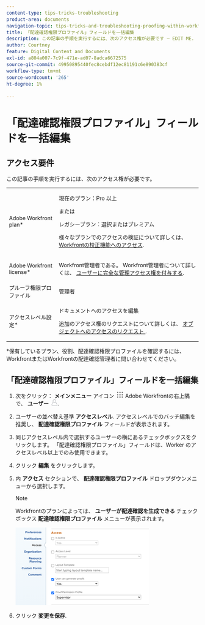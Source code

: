 ```yaml
---
content-type: tips-tricks-troubleshooting
product-area: documents
navigation-topic: tips-tricks-and-troubleshooting-proofing-within-workfront
title: 「配達確認権限プロファイル」フィールドを一括編集
description: この記事の手順を実行するには、次のアクセス権が必要です — EDIT ME.
author: Courtney
feature: Digital Content and Documents
exl-id: a804a007-7c9f-471e-ad07-8adca6672575
source-git-commit: 49950895440fec8cebdf12ec81191c6e890383cf
workflow-type: tm+mt
source-wordcount: '265'
ht-degree: 1%

---
```


# 「配達確認権限プロファイル」フィールドを一括編集

## アクセス要件

この記事の手順を実行するには、次のアクセス権が必要です。

<table style="table-layout:auto"> 
 <col> 
 <col> 
 <tbody> 
  <tr> 
   <td role="rowheader">Adobe Workfront plan*</td> 
   <td> <p>現在のプラン：Pro 以上</p> <p>または</p> <p>レガシープラン：選択またはプレミアム</p> <p>様々なプランでのアクセスの検証について詳しくは、 <a href="/help/quicksilver/administration-and-setup/manage-workfront/configure-proofing/access-to-proofing-functionality.md" class="MCXref xref">Workfrontの校正機能へのアクセス</a>.</p> </td> 
  </tr> 
  <tr> 
   <td role="rowheader">Adobe Workfront license*</td> 
   <td> <p>Workfront管理者である。 Workfront管理者について詳しくは、 <a href="../../../administration-and-setup/add-users/configure-and-grant-access/grant-a-user-full-administrative-access.md" class="MCXref xref">ユーザーに完全な管理アクセス権を付与する</a>.</p> </td> 
  </tr> 
  <tr> 
   <td role="rowheader">プルーフ権限プロファイル </td> 
   <td>管理者</td> 
  </tr> 
  <tr> 
   <td role="rowheader">アクセスレベル設定*</td> 
   <td> <p>ドキュメントへのアクセスを編集</p> <p>追加のアクセス権のリクエストについて詳しくは、 <a href="../../../workfront-basics/grant-and-request-access-to-objects/request-access.md" class="MCXref xref">オブジェクトへのアクセスのリクエスト </a>.</p> </td> 
  </tr> 
 </tbody> 
</table>

&#42;保有しているプラン、役割、配達確認権限プロファイルを確認するには、WorkfrontまたはWorkfrontの配達確認管理者に問い合わせてください。

## 「配達確認権限プロファイル」フィールドを一括編集

1. 次をクリック： **メインメニュー** アイコン ![](assets/main-menu-icon.png) Adobe Workfrontの右上隅で、 **ユーザー** ![](assets/users-icon-in-main-menu.png).

1. ユーザーの並べ替え基準 **アクセスレベル**. アクセスレベルでのバッチ編集を推奨し、 **配達確認権限プロファイル** フィールドが表示されます。

1. 同じアクセスレベル内で選択するユーザーの横にあるチェックボックスをクリックします。 「配達確認権限プロファイル」フィールドは、Worker のアクセスレベル以上でのみ使用できます。
1. クリック **編集** をクリックします。
1. 内 **アクセス** セクションで、 **配達確認権限プロファイル** ドロップダウンメニューから選択します。

   >[!NOTE]
   >
   >Workfrontのプランによっては、 **ユーザーが配達確認を生成できる** チェックボックス **配達確認権限プロファイル** メニューが表示されます。

   ![](assets/proof-permission-profile-350x203.png)

1. クリック **変更を保存**.
